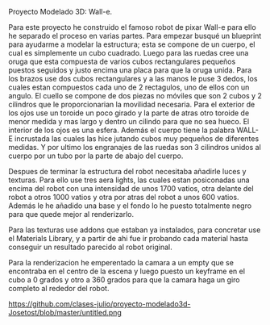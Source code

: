 Proyecto Modelado 3D: Wall-e.

Para este proyecto he construido el famoso robot de pixar Wall-e para ello he separado el proceso en varias partes.
Para empezar busqué un blueprint para ayudarme a modelar la estructura; esta se compone de un cuerpo, el cual es simplemente un cubo cuadrado. 
Luego para las ruedas cree una oruga que esta compuesta de varios cubos rectangulares pequeños puestos seguidos y justo encima una placa para que la oruga unida.
Para los brazos use dos cubos rectangulares y a las manos le puse 3 dedos, los cuales estan compuestos cada uno de 2 rectagulos, uno de ellos con un angulo.
El cuello se compone de dos piezas no móviles que son 2 cubos y 2 cilindros que le proporcionarian la movilidad necesaria. 
Para el exterior de los ojos use un toroide un poco girado y la parte de atras otro toroide de menor medida y mas largo y dentro un cilindo para que no sea hueco.
El interior de los ojos es una esfera.
Además el cuerpo tiene la palabra WALL-E incrustada las cuales las hice jutando cubos muy pequeños de diferentes medidas.
Y por ultimo los engranajes de las ruedas son 3 cilindros unidos al cuerpo por un tubo por la parte de abajo del cuerpo.

Despues de terminar la estructura del robot necesitaba añadirle luces y texturas. Para ello use tres aera lights, las cuales estan posiconadas una encima del robot con una intensidad de unos 1700 vatios, otra delante del robot a otros 1000 vatios y otra por atras del robot a unos 600 vatios. Además le he añadido una base y el fondo lo he puesto totalmente negro para que quede mejor al renderizarlo.

Para las texturas use addons que estaban ya instalados, para concretar use el Materials Library, y a partir de ahi fue ir probando cada material hasta conseguir un resultado parecido al robot original.

Para la renderizacion he emperentado la camara a un empty que se encontraba en el centro de la escena y luego puesto un keyframe en el cubo a 0 grados y otro a 360 grados para que la camara haga un giro completo al rededor del robot.

https://github.com/clases-julio/proyecto-modelado3d-Josetost/blob/master/untitled.png
